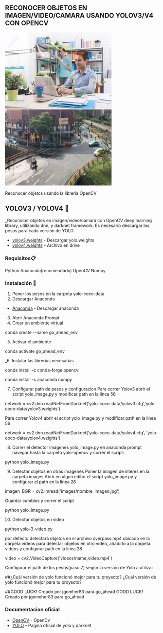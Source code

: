 ## RECONOCER OBJETOS EN IMAGEN/VIDEO/CAMARA USANDO YOLOV3/V4 CON OPENCV
<img src="detecciones/deteccion_oficina.png" width="350" height="250" />  <img src="gif/bloggif_5f24d1b132d54.gif" width="350" height="250" />




Reconocer objetos usando la librería OpenCV
## YOLOV3 / YOLOV4 🚀
_Reconocer objetos en imagen/video/camara con OpenCV deep learning library, utilizando dnn, y darknet framework.
Es necesario descargar los pesos para cada versión de YOLO.
* [yolov3.weights](https://pjreddie.com/darknet/yolo) - Descargar yolo.weights
* [yolov4.weights](https://drive.google.com/file/d/1-_-Nwz1RwQqZglKqg-E-04lhWM1RvsaN/view?usp=sharing) - Archivo en drive
### Requisitos📋

Python
Anaconda(recomendado)
OpenCV
Numpy

### Instalación 🔧
1. Poner los pesos en la carpeta yolo-coco-data
2. Descargar Anaconda
* [Anaconda](https://www.anaconda.com/products/individual) - Descargar anaconda
3. Abrir Anaconda Prompt
4. Crear un ambiente virtual

conda create --name go_ahead_env

5. Activar el ambiente

conda activate go_ahead_env

_6. Instalar las librerias necesarias

conda install -c conda-forge opencv


conda install -c anaconda numpy

7. Configurar path de pesos y configuracion
Para correr Yolov3 abrir el script yolo_image.py y modificar path en la linea 56

network = cv2.dnn.readNetFromDarknet('yolo-coco-data/yolov3.cfg','yolo-coco-data/yolov3.weights')

Para correr Yolov4 abrir el script yolo_image.py y modificar path en la linea 56

network = cv2.dnn.readNetFromDarknet('yolo-coco-data/yolov4.cfg', 'yolo-coco-data/yolov4.weights')

8. Correr el detector imagenes yolo_image.py en anaconda prompt
navegar hasta la carpeta yolo-opencv y correr el script:

python yolo_image.py

9. Detectar objetos en otras imagenes
Poner la imagen de interes en la carpeta images
Abrir en algun editor el script yolo_image.py y configurar el path en la linea 26

imagen_BGR = cv2.imread('images/nombre_imagen.jpg')

Guardar cambios y correr el script

python yolo_image.py

10. Detectar objetos en video

python yolo-3-video.py

por defecto detectará objetos en el archivo overpass.mp4 ubicado en la carpeta videos
para detectar objetos en otro video, añadirlo a la carpeta videos y configurar path en la linea 28

video = cv2.VideoCapture('videos/name_video.mp4')

Configurar el path de los pesos(paso 7) según la versión de Yolo a utilizar

##¿Cuál versión de yolo funcionó mejor para tu proyecto?
¿Cuál versión de yolo funcionó mejor para tu proyecto?

##GOOD LUCK! Creado por jgomher83 para go_ahead
GOOD LUCK! Creado por jgomeher83 para go_ahead

### Documentacion oficial
* [OpenCV](https://opencv.org/) - OpenCv
* [YOLO](https://pjreddie.com/darknet/yolo/) - Pagina oficial de yolo y darknet
